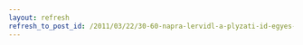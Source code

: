 ```yaml
---
layout: refresh
refresh_to_post_id: /2011/03/22/30-60-napra-lervidl-a-plyzati-id-egyes-vllalkozi-plyzatoknl
---
```

